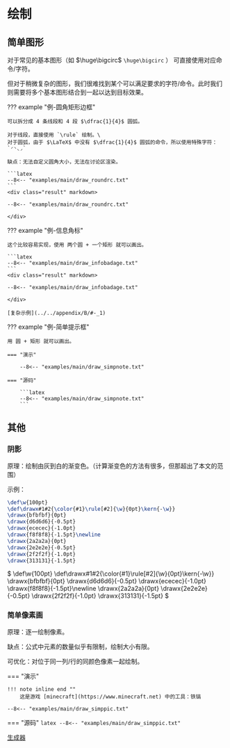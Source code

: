 # 绘制

## 简单图形

对于常见的基本图形（如 $\huge\bigcirc$ `\huge\bigcirc` ）
可直接使用对应命令/字符。

但对于稍微复杂的图形，我们很难找到某个可以满足要求的字符/命令。此时我们则需要将多个基本图形结合到一起以达到目标效果。

??? example "例-圆角矩形边框"

    可以拆分成 4 条线段和 4 段 $\dfrac{1}{4}$ 圆弧。

    对于线段，直接使用 `\rule` 绘制。\
    对于圆弧，由于 $\LaTeX$ 中没有 $\dfrac{1}{4}$ 圆弧的命令，所以使用特殊字符： `◜◝◟◞` 

    缺点：无法自定义圆角大小，无法在讨论区渲染。

    ```latex
    --8<-- "examples/main/draw_roundrc.txt"
    ```
    <div class="result" markdown>

    --8<-- "examples/main/draw_roundrc.txt"

    </div>
    
??? example "例-信息角标"

    这个比较容易实现，使用 两个圆 + 一个矩形 就可以画出。

    ```latex
    --8<-- "examples/main/draw_infobadage.txt"
    ```
    <div class="result" markdown>

    --8<-- "examples/main/draw_infobadage.txt"

    </div>

    [复杂示例](../../appendix/B/#-_1)

??? example "例-简单提示框"

    用 圆 + 矩形 就可以画出。

    === "演示"

        --8<-- "examples/main/draw_simpnote.txt"

    === "源码"

        ```latex
        --8<-- "examples/main/draw_simpnote.txt"
        ```

## 其他
  
### 阴影
      
原理：绘制由灰到白的渐变色。（计算渐变色的方法有很多，但那超出了本文的范围）

示例：

```latex
\def\w{100pt}
\def\drawx#1#2{\color{#1}\rule[#2]{\w}{0pt}\kern{-\w}}
\drawx{bfbfbf}{0pt}
\drawx{d6d6d6}{-0.5pt}
\drawx{ececec}{-1.0pt}
\drawx{f8f8f8}{-1.5pt}\newline
\drawx{2a2a2a}{0pt}
\drawx{2e2e2e}{-0.5pt}
\drawx{2f2f2f}{-1.0pt}
\drawx{313131}{-1.5pt}
```
<div class="result" markdown>
$
\def\w{100pt}
\def\drawx#1#2{\color{#1}\rule[#2]{\w}{0pt}\kern{-\w}}
\drawx{bfbfbf}{0pt}
\drawx{d6d6d6}{-0.5pt}
\drawx{ececec}{-1.0pt}
\drawx{f8f8f8}{-1.5pt}\newline
\drawx{2a2a2a}{0pt}
\drawx{2e2e2e}{-0.5pt}
\drawx{2f2f2f}{-1.0pt}
\drawx{313131}{-1.5pt}
$
</div>

### 简单像素画
  
原理：逐一绘制像素。

缺点：公式中元素的数量似乎有限制，绘制大小有限。

可优化：对位于同一列/行的同颜色像素一起绘制。

=== "演示"

    !!! note inline end ""
        这是游戏 [minecraft](https://www.minecraft.net) 中的工具：铁镐

    --8<-- "examples/main/draw_simppic.txt"

=== "源码"
    ```latex
    --8<-- "examples/main/draw_simppic.txt"
    ```

[生成器](../../appendix/B/#-)